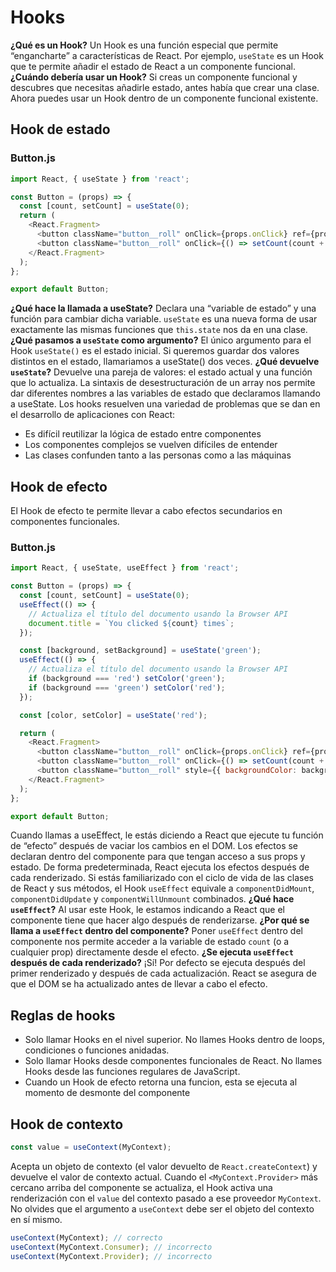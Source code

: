 # Hooks
**¿Qué es un Hook?** Un Hook es una función especial que permite “engancharte” a características de React. Por ejemplo, `useState` es un Hook que te permite añadir el estado de React a un componente funcional. 
**¿Cuándo debería usar un Hook?** Si creas un componente funcional y descubres que necesitas añadirle estado, antes había que crear una clase. Ahora puedes usar un Hook dentro de un componente funcional existente.
## Hook de estado
### Button.js
```javascript
import React, { useState } from 'react';

const Button = (props) => {
  const [count, setCount] = useState(0);
  return (
    <React.Fragment>
      <button className="button__roll" onClick={props.onClick} ref={props.buttonRef} >{props.text}</button>
      <button className="button__roll" onClick={() => setCount(count + 1)} >You clicked {count} times</button>
    </React.Fragment>
  );
};

export default Button;
```
**¿Qué hace la llamada a useState?** Declara una “variable de estado” y una función para cambiar dicha variable. `useState` es una nueva forma de usar exactamente las mismas funciones que `this.state` nos da en una clase.
**¿Qué pasamos a `useState` como argumento?** El único argumento para el Hook `useState()` es el estado inicial. Si queremos guardar dos valores distintos en el estado, llamariamos a useState() dos veces.
**¿Qué devuelve `useState`?** Devuelve una pareja de valores: el estado actual y una función que lo actualiza.
La sintaxis de desestructuración de un array nos permite dar diferentes nombres a las variables de estado que declaramos llamando a useState.
Los hooks resuelven una variedad de problemas que se dan en el desarrollo de aplicaciones con React:
- Es difícil reutilizar la lógica de estado entre componentes
- Los componentes complejos se vuelven difíciles de entender
- Las clases confunden tanto a las personas como a las máquinas
## Hook de efecto
El Hook de efecto te permite llevar a cabo efectos secundarios en componentes funcionales.
### Button.js
```javascript
import React, { useState, useEffect } from 'react';

const Button = (props) => {
  const [count, setCount] = useState(0);
  useEffect(() => {
    // Actualiza el título del documento usando la Browser API
    document.title = `You clicked ${count} times`;
  });

  const [background, setBackground] = useState('green');
  useEffect(() => {
    // Actualiza el título del documento usando la Browser API
    if (background === 'red') setColor('green');
    if (background === 'green') setColor('red');
  });

  const [color, setColor] = useState('red');

  return (
    <React.Fragment>
      <button className="button__roll" onClick={props.onClick} ref={props.buttonRef} >{props.text}</button>
      <button className="button__roll" onClick={() => setCount(count + 1)} >You clicked {count} times</button>
      <button className="button__roll" style={{ backgroundColor: background }} onClick={() => setBackground(color)}>Paint it {color}</button>
    </React.Fragment>
  );
};

export default Button;
```
Cuando llamas a useEffect, le estás diciendo a React que ejecute tu función de “efecto” después de vaciar los cambios en el DOM. Los efectos se declaran dentro del componente para que tengan acceso a sus props y estado. De forma predeterminada, React ejecuta los efectos después de cada renderizado.
Si estás familiarizado con el ciclo de vida de las clases de React y sus métodos, el Hook `useEffect` equivale a `componentDidMount`, `componentDidUpdate` y `componentWillUnmount` combinados.
**¿Qué hace `useEffect`?** Al usar este Hook, le estamos indicando a React que el componente tiene que hacer algo después de renderizarse.
**¿Por qué se llama a `useEffect` dentro del componente?** Poner `useEffect` dentro del componente nos permite acceder a la variable de estado `count` (o a cualquier prop) directamente desde el efecto.
**¿Se ejecuta `useEffect` después de cada renderizado?** ¡Sí! Por defecto se ejecuta después del primer renderizado y después de cada actualización. React se asegura de que el DOM se ha actualizado antes de llevar a cabo el efecto.
## Reglas de hooks
- Solo llamar Hooks en el nivel superior. No llames Hooks dentro de loops, condiciones o funciones anidadas.
- Solo llamar Hooks desde componentes funcionales de React. No llames Hooks desde las funciones regulares de JavaScript.
- Cuando un Hook de efecto retorna una funcion, esta se ejecuta al momento de desmonte del componente
## Hook de contexto
```javascript
const value = useContext(MyContext);
```
Acepta un objeto de contexto (el valor devuelto de `React.createContext`) y devuelve el valor de contexto actual. Cuando el `<MyContext.Provider>` más cercano arriba del componente se actualiza, el Hook activa una renderización con el `value` del contexto pasado a ese proveedor `MyContext`.
No olvides que el argumento a `useContext` debe ser el objeto del contexto en sí mismo.
```javascript
useContext(MyContext); // correcto
useContext(MyContext.Consumer); // incorrecto
useContext(MyContext.Provider); // incorrecto
```
